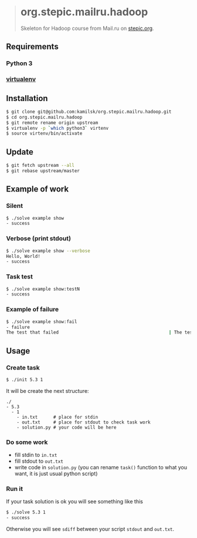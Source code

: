 > # org.stepic.mailru.hadoop
>
> Skeleton for Hadoop course from Mail.ru on [stepic.org](http://bit.ly/stepic-hadoop).

## Requirements

### Python 3

### [virtualenv](https://virtualenv.pypa.io/en/stable/installation.html)

## Installation

```bash
$ git clone git@github.com:kamilsk/org.stepic.mailru.hadoop.git
$ cd org.stepic.mailru.hadoop
$ git remote rename origin upstream
$ virtualenv -p `which python3` virtenv
$ source virtenv/bin/activate
```

## Update

```bash
$ git fetch upstream --all
$ git rebase upstream/master
```

## Example of work

### Silent

```bash
$ ./solve example show
- success
```

### Verbose (print stdout)

```bash
$ ./solve example show --verbose
Hello, World!
- success
```

### Task test

```bash
$ ./solve example show:testN
- success
```

### Example of failure

```bash
$ ./solve example show:fail
- failure
The test that failed                                          | The test that checked
```

## Usage

### Create task

```bash
$ ./init 5.3 1
```

It will be create the next structure:

```
./
- 5.3
  - 1
    - in.txt      # place for stdin
    - out.txt     # place for stdout to check task work
    - solution.py # your code will be here
```

### Do some work

- fill stdin to `in.txt`
- fill stdout to `out.txt`
- write code in `solution.py` (you can rename `task()` function to what you want, it is just usual python script)

### Run it

If your task solution is ok you will see something like this

```bash
$ ./solve 5.3 1
- success
```

Otherwise you will see `sdiff` between your script `stdout` and `out.txt`.
